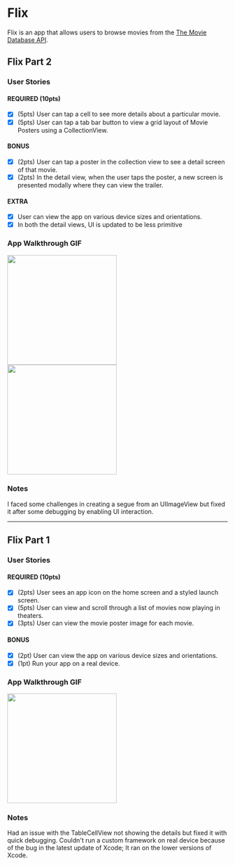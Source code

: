 # Flix

Flix is an app that allows users to browse movies from the [The Movie Database API](http://docs.themoviedb.apiary.io/#).

## Flix Part 2

### User Stories

#### REQUIRED (10pts)
- [x] (5pts) User can tap a cell to see more details about a particular movie.
- [x] (5pts) User can tap a tab bar button to view a grid layout of Movie Posters using a CollectionView.

#### BONUS
- [x] (2pts) User can tap a poster in the collection view to see a detail screen of that movie.
- [x] (2pts) In the detail view, when the user taps the poster, a new screen is presented modally where they can view the trailer.

#### EXTRA
- [x] User can view the app on various device sizes and orientations.
- [x] In both the detail views, UI is updated to be less primitive

### App Walkthrough GIF

<img src="https://github.com/yasvi31/flixster/blob/master/flix(3).gif" width=250><br>
<img src="https://github.com/yasvi31/flixster/blob/master/flix(4).gif" width=250><br>

### Notes
I faced some challenges in creating a segue from an UIImageView but fixed it after some debugging by enabling UI interaction. 

---

## Flix Part 1

### User Stories

#### REQUIRED (10pts)
- [x] (2pts) User sees an app icon on the home screen and a styled launch screen.
- [x] (5pts) User can view and scroll through a list of movies now playing in theaters.
- [x] (3pts) User can view the movie poster image for each movie.

#### BONUS
- [x] (2pt) User can view the app on various device sizes and orientations.
- [x] (1pt) Run your app on a real device.

### App Walkthrough GIF

<img src="https://github.com/yasvi31/flixster/blob/master/Flix(2).gif" width=250><br>

### Notes
Had an issue with the TableCellView not showing the details but fixed it with quick debugging. Couldn't run a custom framework on real device because of the bug in the latest update of Xcode; It ran on the lower versions of Xcode.
